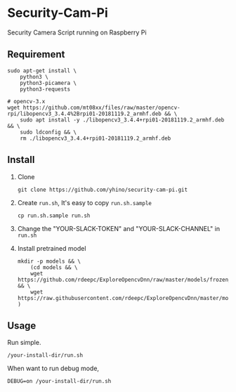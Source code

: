 # Security-Cam-Pi

Security Camera Script running on Raspberry Pi


## Requirement

```
sudo apt-get install \
    python3 \
    python3-picamera \
    python3-requests

# opencv-3.x
wget https://github.com/mt08xx/files/raw/master/opencv-rpi/libopencv3_3.4.4%2Brpi01-20181119.2_armhf.deb && \
    sudo apt install -y ./libopencv3_3.4.4+rpi01-20181119.2_armhf.deb && \
    sudo ldconfig && \
    rm ./libopencv3_3.4.4+rpi01-20181119.2_armhf.deb
```


## Install

1. Clone
    ```
    git clone https://github.com/yhino/security-cam-pi.git
    ```
2. Create `run.sh`, It's easy to copy `run.sh.sample`
    ```
    cp run.sh.sample run.sh
    ```
3. Change the "YOUR-SLACK-TOKEN" and "YOUR-SLACK-CHANNEL" in `run.sh`

4. Install pretrained model
    ```
    mkdir -p models && \
        (cd models && \
        wget https://github.com/rdeepc/ExploreOpencvDnn/raw/master/models/frozen_inference_graph.pb && \
        wget https://raw.githubusercontent.com/rdeepc/ExploreOpencvDnn/master/models/ssd_mobilenet_v2_coco_2018_03_29.pbtxt )
    ```


## Usage

Run simple.

    /your-install-dir/run.sh

When want to run debug mode,

    DEBUG=on /your-install-dir/run.sh

